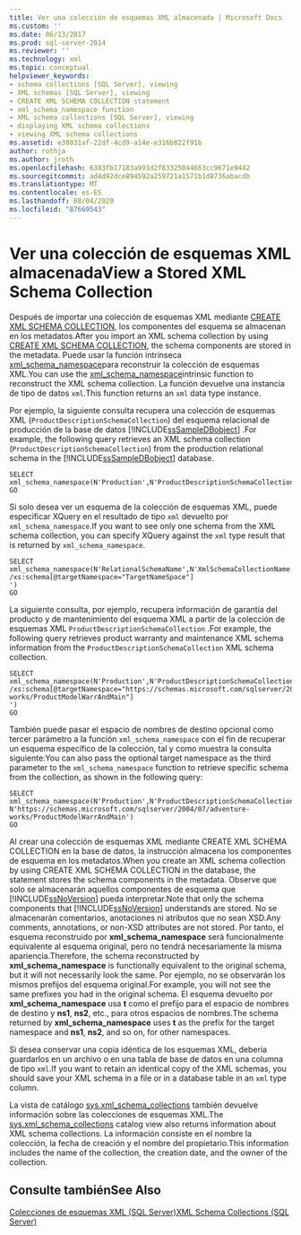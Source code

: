 ```yaml
---
title: Ver una colección de esquemas XML almacenada | Microsoft Docs
ms.custom: ''
ms.date: 06/13/2017
ms.prod: sql-server-2014
ms.reviewer: ''
ms.technology: xml
ms.topic: conceptual
helpviewer_keywords:
- schema collections [SQL Server], viewing
- XML schemas [SQL Server], viewing
- CREATE XML SCHEMA COLLECTION statement
- xml_schema_namespace function
- XML schema collections [SQL Server], viewing
- displaying XML schema collections
- viewing XML schema collections
ms.assetid: e38031af-22df-4cd9-a14e-e316b822f91b
author: rothja
ms.author: jroth
ms.openlocfilehash: 6383fb17183a991d2f83325044663cc9671e9442
ms.sourcegitcommit: ad4d92dce894592a259721a1571b1d8736abacdb
ms.translationtype: MT
ms.contentlocale: es-ES
ms.lasthandoff: 08/04/2020
ms.locfileid: "87669543"
---
```

# <a name="view-a-stored-xml-schema-collection"></a><span data-ttu-id="836d5-102">Ver una colección de esquemas XML almacenada</span><span class="sxs-lookup"><span data-stu-id="836d5-102">View a Stored XML Schema Collection</span></span>
  <span data-ttu-id="836d5-103">Después de importar una colección de esquemas XML mediante [CREATE XML SCHEMA COLLECTION](/sql/t-sql/statements/create-xml-schema-collection-transact-sql), los componentes del esquema se almacenan en los metadatos.</span><span class="sxs-lookup"><span data-stu-id="836d5-103">After you import an XML schema collection by using [CREATE XML SCHEMA COLLECTION](/sql/t-sql/statements/create-xml-schema-collection-transact-sql), the schema components are stored in the metadata.</span></span> <span data-ttu-id="836d5-104">Puede usar la función intrínseca [xml_schema_namespace](/sql/t-sql/xml/xml-schema-namespace)para reconstruir la colección de esquemas XML.</span><span class="sxs-lookup"><span data-stu-id="836d5-104">You can use the [xml_schema_namespace](/sql/t-sql/xml/xml-schema-namespace)intrinsic function to reconstruct the XML schema collection.</span></span> <span data-ttu-id="836d5-105">La función devuelve una instancia de tipo de datos `xml`.</span><span class="sxs-lookup"><span data-stu-id="836d5-105">This function returns an `xml` data type instance.</span></span>  
  
 <span data-ttu-id="836d5-106">Por ejemplo, la siguiente consulta recupera una colección de esquemas XML (`ProductDescriptionSchemaCollection`) del esquema relacional de producción de la base de datos [!INCLUDE[ssSampleDBobject](../../includes/sssampledbobject-md.md)] .</span><span class="sxs-lookup"><span data-stu-id="836d5-106">For example, the following query retrieves an XML schema collection (`ProductDescriptionSchemaCollection`) from the production relational schema in the [!INCLUDE[ssSampleDBobject](../../includes/sssampledbobject-md.md)] database.</span></span>  
  
```  
SELECT xml_schema_namespace(N'Production',N'ProductDescriptionSchemaCollection')  
GO  
```  
  
 <span data-ttu-id="836d5-107">Si solo desea ver un esquema de la colección de esquemas XML, puede especificar XQuery en el resultado de tipo `xml` devuelto por `xml_schema_namespace`.</span><span class="sxs-lookup"><span data-stu-id="836d5-107">If you want to see only one schema from the XML schema collection, you can specify XQuery against the `xml` type result that is returned by `xml_schema_namespace`.</span></span>  
  
```  
SELECT xml_schema_namespace(N'RelationalSchemaName',N'XmlSchemaCollectionName').query('  
/xs:schema[@targetNamespace="TargetNameSpace"]  
')  
GO  
```  
  
 <span data-ttu-id="836d5-108">La siguiente consulta, por ejemplo, recupera información de garantía del producto y de mantenimiento del esquema XML a partir de la colección de esquemas XML `ProductDescriptionSchemaCollection` .</span><span class="sxs-lookup"><span data-stu-id="836d5-108">For example, the following query retrieves product warranty and maintenance XML schema information from the `ProductDescriptionSchemaCollection` XML schema collection.</span></span>  
  
```  
SELECT xml_schema_namespace(N'Production',N'ProductDescriptionSchemaCollection').query('  
/xs:schema[@targetNamespace="https://schemas.microsoft.com/sqlserver/2004/07/adventure-works/ProductModelWarrAndMain"]  
')  
GO  
```  
  
 <span data-ttu-id="836d5-109">También puede pasar el espacio de nombres de destino opcional como tercer parámetro a la función `xml_schema_namespace` con el fin de recuperar un esquema específico de la colección, tal y como muestra la consulta siguiente:</span><span class="sxs-lookup"><span data-stu-id="836d5-109">You can also pass the optional target namespace as the third parameter to the `xml_schema_namespace` function to retrieve specific schema from the collection, as shown in the following query:</span></span>  
  
```  
SELECT xml_schema_namespace(N'Production',N'ProductDescriptionSchemaCollection', N'https://schemas.microsoft.com/sqlserver/2004/07/adventure-works/ProductModelWarrAndMain')  
GO  
```  
  
 <span data-ttu-id="836d5-110">Al crear una colección de esquemas XML mediante CREATE XML SCHEMA COLLECTION en la base de datos, la instrucción almacena los componentes de esquema en los metadatos.</span><span class="sxs-lookup"><span data-stu-id="836d5-110">When you create an XML schema collection by using CREATE XML SCHEMA COLLECTION in the database, the statement stores the schema components in the metadata.</span></span> <span data-ttu-id="836d5-111">Observe que solo se almacenarán aquellos componentes de esquema que [!INCLUDE[ssNoVersion](../../includes/ssnoversion-md.md)] pueda interpretar.</span><span class="sxs-lookup"><span data-stu-id="836d5-111">Note that only the schema components that [!INCLUDE[ssNoVersion](../../includes/ssnoversion-md.md)] understands are stored.</span></span> <span data-ttu-id="836d5-112">No se almacenarán comentarios, anotaciones ni atributos que no sean XSD.</span><span class="sxs-lookup"><span data-stu-id="836d5-112">Any comments, annotations, or non-XSD attributes are not stored.</span></span> <span data-ttu-id="836d5-113">Por tanto, el esquema reconstruido por **xml_schema_namespace** será funcionalmente equivalente al esquema original, pero no tendrá necesariamente la misma apariencia.</span><span class="sxs-lookup"><span data-stu-id="836d5-113">Therefore, the schema reconstructed by **xml_schema_namespace** is functionally equivalent to the original schema, but it will not necessarily look the same.</span></span> <span data-ttu-id="836d5-114">Por ejemplo, no se observarán los mismos prefijos del esquema original.</span><span class="sxs-lookup"><span data-stu-id="836d5-114">For example, you will not see the same prefixes you had in the original schema.</span></span> <span data-ttu-id="836d5-115">El esquema devuelto por **xml_schema_namespace** usa **t** como el prefijo para el espacio de nombres de destino y **ns1**, **ns2**, etc., para otros espacios de nombres.</span><span class="sxs-lookup"><span data-stu-id="836d5-115">The schema returned by **xml_schema_namespace** uses **t** as the prefix for the target namespace and **ns1**, **ns2**, and so on, for other namespaces.</span></span>  
  
 <span data-ttu-id="836d5-116">Si desea conservar una copia idéntica de los esquemas XML, debería guardarlos en un archivo o en una tabla de base de datos en una columna de tipo `xml`.</span><span class="sxs-lookup"><span data-stu-id="836d5-116">If you want to retain an identical copy of the XML schemas, you should save your XML schema in a file or in a database table in an `xml` type column.</span></span>  
  
 <span data-ttu-id="836d5-117">La vista de catálogo [sys.xml_schema_collections](/sql/relational-databases/system-catalog-views/sys-xml-schema-collections-transact-sql) también devuelve información sobre las colecciones de esquemas XML.</span><span class="sxs-lookup"><span data-stu-id="836d5-117">The [sys.xml_schema_collections](/sql/relational-databases/system-catalog-views/sys-xml-schema-collections-transact-sql) catalog view also returns information about XML schema collections.</span></span> <span data-ttu-id="836d5-118">La información consiste en el nombre la colección, la fecha de creación y el nombre del propietario.</span><span class="sxs-lookup"><span data-stu-id="836d5-118">This information includes the name of the collection, the creation date, and the owner of the collection.</span></span>  
  
## <a name="see-also"></a><span data-ttu-id="836d5-119">Consulte también</span><span class="sxs-lookup"><span data-stu-id="836d5-119">See Also</span></span>  
 [<span data-ttu-id="836d5-120">Colecciones de esquemas XML &#40;SQL Server&#41;</span><span class="sxs-lookup"><span data-stu-id="836d5-120">XML Schema Collections &#40;SQL Server&#41;</span></span>](xml-schema-collections-sql-server.md)  
  
  
